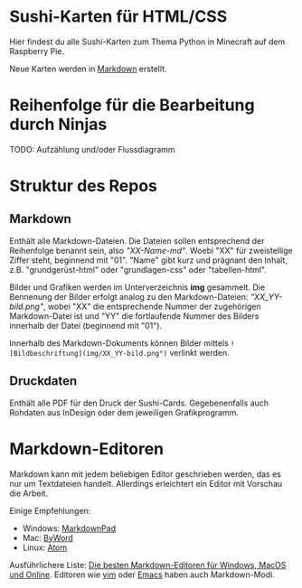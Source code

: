# Sushi-Karten für HTML/CSS

Hier findest du alle Sushi-Karten zum Thema Python in Minecraft auf dem Raspberry Pie.

Neue Karten werden in [Markdown](https://github.com/adam-p/markdown-here/wiki/Markdown-Cheatsheet) erstellt. 

# Reihenfolge für die Bearbeitung durch Ninjas

TODO: Aufzählung und/oder Flussdiagramm

# Struktur des Repos
## Markdown
Enthält alle Markdown-Dateien. Die Dateien sollen entsprechend der Reihenfolge benannt sein, also *"XX-Name-md"*. Woebi "XX" für zweistellige Ziffer steht, beginnend mit "01". "Name" gibt kurz und prägnant den Inhalt, z.B. "grundgerüst-html" oder "grundlagen-css" oder "tabellen-html".

Bilder und Grafiken werden im Unterverzeichnis **img** gesammelt. Die Bennenung der Bilder erfolgt analog zu den Markdown-Dateien: *"XX_YY-bild.png"*, wobei "XX" die entsprechende Nummer der zugehörigen Markdown-Datei ist und "YY" die fortlaufende Nummer des Bilders innerhalb der Datei (beginnend mit "01").

Innerhalb des Markdown-Dokuments können Bilder mittels `![Bildbeschriftung](img/XX_YY-bild.png")` verlinkt werden.

## Druckdaten

Enthält alle PDF für den Druck der Sushi-Cards. Gegebenenfalls auch Rohdaten aus InDesign oder dem jeweiligen Grafikprogramm.

# Markdown-Editoren

Markdown kann mit jedem beliebigen Editor geschrieben werden, das es nur um Textdateien handelt. Allerdings erleichtert ein Editor mit Vorschau die Arbeit. 

Einige Empfehlungen:
- Windows: [MarkdownPad](http://markdownpad.com/)
- Mac: [ByWord](https://bywordapp.com/)
- Linux: [Atom](https://atom.io/)

Ausführlichere Liste: [Die besten Markdown-Editoren für Windows, MacOS und Online](http://injelea-blog.de/die-besten-markdown-editoren-fuer-windows-macos-und-online/). Editoren wie [vim](http://www.vim.org/) oder [Emacs](https://www.gnu.org/software/emacs/) haben auch Markdown-Modi.

